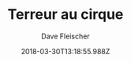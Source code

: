 ---
tmdb_id: '145977'
title: Terreur au cirque
original_title: Terror on the Midway
author: Dave Fleischer
img_name: terrorOnMidway.jpg
release_date: '1942-08-30'
synopsis: ''
tags:
- Superman
- Fleischer
category:
- Dessins Animés
youtube_url: ''
vimeo_url: ''
archive_url: ''
dailymotion_url: //www.dailymotion.com/embed/video/x6h1b9b
cast: 'Joan Alexander,Bud Collyer,Jack Mercer,Julian Noa'
crew: 'Dave Fleischer,Jerry Siegel,Joe Shuster,Jay Morton,Dan Gordon'
imdb_id: tt0035422
adult: 'false'
date: '2018-03-30T13:18:55.988Z'
---